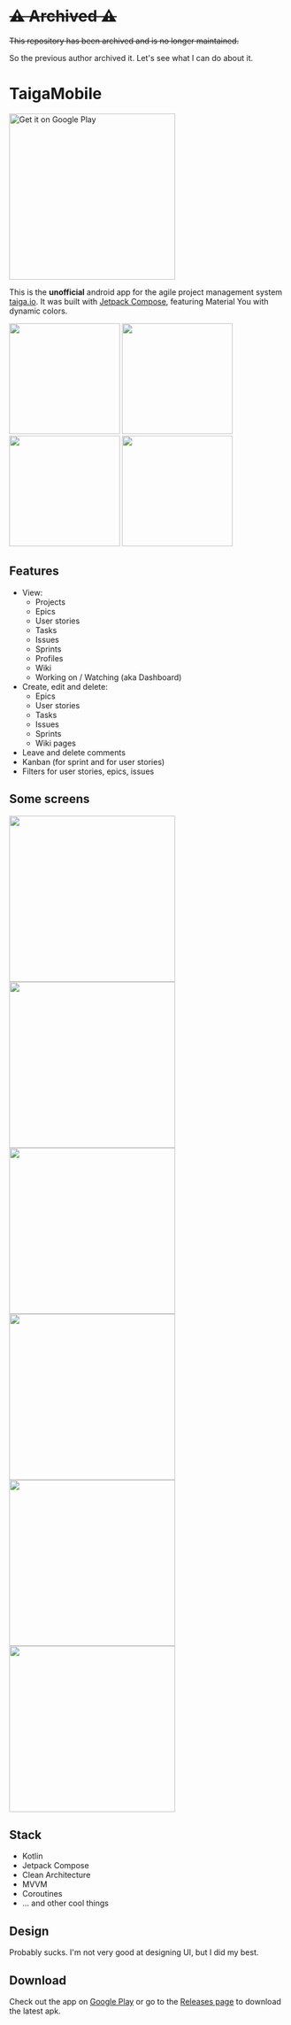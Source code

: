 # ~~⚠️ Archived ⚠️~~
~~This repository has been archived and is no longer maintained.~~

So the previous author archived it. Let's see what I can do about it.

# TaigaMobile
<a href='https://play.google.com/store/apps/details?id=io.eugenethedev.taigamobile&utm_source=github'><img alt='Get it on Google Play' src='https://play.google.com/intl/en_us/badges/static/images/badges/en_badge_web_generic.png' width=300/></a>

This is the **unofficial** android app for the agile project management system [taiga.io](https://www.taiga.io/). It was built with [Jetpack Compose](https://developer.android.com/jetpack/compose), featuring Material You with dynamic colors.

<img src="screenshots/m3_1.png" width=200/> <img src="screenshots/m3_2.png" width=200/>
<img src="screenshots/m3_3.png" width=200/> <img src="screenshots/m3_4.png" width=200/>

## Features
* View:
  * Projects
  * Epics
  * User stories
  * Tasks
  * Issues
  * Sprints
  * Profiles
  * Wiki
  * Working on / Watching (aka Dashboard)
* Create, edit and delete:
  * Epics
  * User stories
  * Tasks
  * Issues
  * Sprints
  * Wiki pages
* Leave and delete comments
* Kanban (for sprint and for user stories)
* Filters for user stories, epics, issues

## Some screens
<img src="screenshots/login.png" width=300/> <img src="screenshots/login_dark.png" width=300/>
<img src="screenshots/story.png" width=300/> <img src="screenshots/story_dark.png" width=300/>
<img src="screenshots/sprint.png" width=300/> <img src="screenshots/sprint_dark.png" width=300/>

## Stack
* Kotlin
* Jetpack Compose
* Clean Architecture
* MVVM
* Coroutines
* ... and other cool things

## Design
Probably sucks. I'm not very good at designing UI, but I did my best.

## Download
Check out the app on [Google Play](https://play.google.com/store/apps/details?id=io.eugenethedev.taigamobile&utm_source=github) or go to the [Releases page](https://github.com/EugeneTheDev/TaigaMobile/releases) to download the latest apk.
